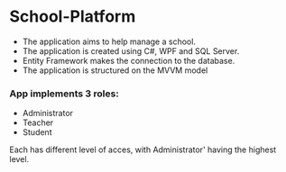 <h1>School-Platform</h1>
<p>  

- The application aims to help manage a school. 
- The application is created using C#, WPF and SQL Server. 
- Entity Framework makes the connection to the database.
- The application is structured on the MVVM model

</p>

<p> 
<h3> App implements 3 roles: </h3>

- Administrator
- Teacher
- Student

Each has different level of acces, with Administrator' having the highest level. 
</p> 
